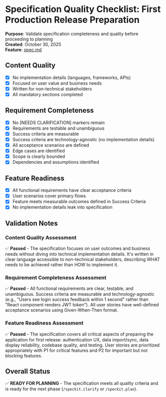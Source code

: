# Specification Quality Checklist: First Production Release Preparation

**Purpose**: Validate specification completeness and quality before proceeding to planning  
**Created**: October 30, 2025  
**Feature**: [spec.md](../spec.md)

## Content Quality

- [x] No implementation details (languages, frameworks, APIs)
- [x] Focused on user value and business needs
- [x] Written for non-technical stakeholders
- [x] All mandatory sections completed

## Requirement Completeness

- [x] No [NEEDS CLARIFICATION] markers remain
- [x] Requirements are testable and unambiguous
- [x] Success criteria are measurable
- [x] Success criteria are technology-agnostic (no implementation details)
- [x] All acceptance scenarios are defined
- [x] Edge cases are identified
- [x] Scope is clearly bounded
- [x] Dependencies and assumptions identified

## Feature Readiness

- [x] All functional requirements have clear acceptance criteria
- [x] User scenarios cover primary flows
- [x] Feature meets measurable outcomes defined in Success Criteria
- [x] No implementation details leak into specification

## Validation Notes

### Content Quality Assessment

✅ **Passed** - The specification focuses on user outcomes and business needs without diving into technical implementation details. It's written in clear language accessible to non-technical stakeholders, describing WHAT needs to be achieved rather than HOW to implement it.

### Requirement Completeness Assessment

✅ **Passed** - All functional requirements are clear, testable, and unambiguous. Success criteria are measurable and technology-agnostic (e.g., "Users see login success feedback within 1 second" rather than "React component renders JWT token"). All user stories have well-defined acceptance scenarios using Given-When-Then format.

### Feature Readiness Assessment

✅ **Passed** - The specification covers all critical aspects of preparing the application for first release: authentication UX, data import/sync, data display reliability, codebase quality, and testing. User stories are prioritized appropriately with P1 for critical features and P2 for important but not blocking features.

## Overall Status

✅ **READY FOR PLANNING** - The specification meets all quality criteria and is ready for the next phase (`/speckit.clarify` or `/speckit.plan`).
